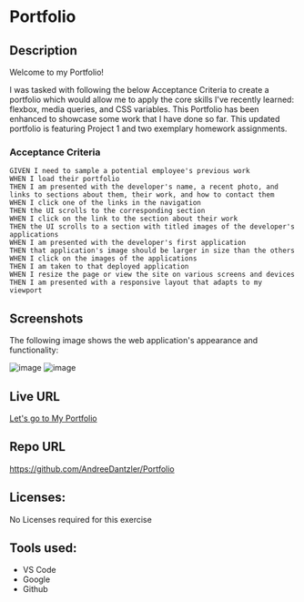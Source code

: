 # Portfolio

## Description

Welcome to my Portfolio!

I was tasked with following the below Acceptance Criteria to create a portfolio which would allow me to apply the core skills I've recently learned: flexbox, media queries, and CSS variables.
This Portfolio has been enhanced to showcase some work that I have done so far. This updated portfolio is featuring Project 1 and two exemplary homework assignments.

### Acceptance Criteria

```
GIVEN I need to sample a potential employee's previous work
WHEN I load their portfolio
THEN I am presented with the developer's name, a recent photo, and links to sections about them, their work, and how to contact them
WHEN I click one of the links in the navigation
THEN the UI scrolls to the corresponding section
WHEN I click on the link to the section about their work
THEN the UI scrolls to a section with titled images of the developer's applications
WHEN I am presented with the developer's first application
THEN that application's image should be larger in size than the others
WHEN I click on the images of the applications
THEN I am taken to that deployed application
WHEN I resize the page or view the site on various screens and devices
THEN I am presented with a responsive layout that adapts to my viewport
```

## Screenshots

The following image shows the web application's appearance and functionality:

![image](https://user-images.githubusercontent.com/69064703/102733453-5e41bd80-430b-11eb-8bf8-ab4df079e9b7.png)
![image](https://user-images.githubusercontent.com/69064703/102733471-6a2d7f80-430b-11eb-808d-d48c395d2196.png)


## Live URL

[Let's go to My Portfolio](https://andreedantzler.github.io/Portfolio/)

## Repo URL

https://github.com/AndreeDantzler/Portfolio

## Licenses: 

No Licenses required for this exercise

## Tools used:
- VS Code
- Google
- Github



